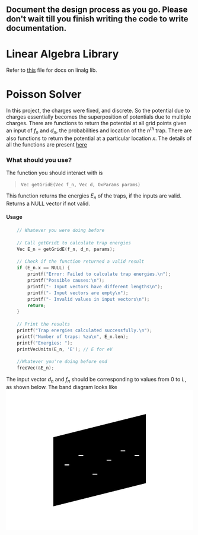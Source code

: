 ## Document the design process as you go. Please don't wait till you finish writing the code to write documentation.

# Linear Algebra Library
Refer to [this](linear-algebra.md) file for docs on linalg lib.

# Poisson Solver

In this project, the charges were fixed, and discrete. So the potential due to charges essentially becomes the superposition of potentials due to multiple charges. There are functions to return the potential at all grid points given an input of $f_n$ and $d_n$, the probabilities and location of the $n^{th}$ trap. There are also functions to return the potential at a particular location $x$.
The details of all the functions are present [here](poisson/poisson.md)

### What should you use?

The function you should interact with is  
> `Vec getGridE(Vec f_n, Vec d, OxParams params)`

This function returns the energies $E_n$ of the traps, if the inputs are valid. Returns a NULL vector if not valid.

#### Usage

```C
    // Whatever you were doing before

    // Call getGridE to calculate trap energies
    Vec E_n = getGridE(f_n, d_n, params);

    // Check if the function returned a valid result
    if (E_n.x == NULL) {
        printf("Error: Failed to calculate trap energies.\n");
        printf("Possible causes:\n");
        printf("- Input vectors have different lengths\n");
        printf("- Input vectors are empty\n");
        printf("- Invalid values in input vectors\n");
        return;
    }

    // Print the results
    printf("Trap energies calculated successfully.\n");
    printf("Number of traps: %zu\n", E_n.len);
    printf("Energies: ");
    printVecUnits(E_n, 'E'); // E for eV 

    //Whatever you're doing before end
    freeVec(&E_n);

```
The input vector $d_n$ and $f_n$ should be corresponding to values from 0 to $L$, as shown below.
The band diagram looks like ![this](Figs/Main_Diagram.svg)

